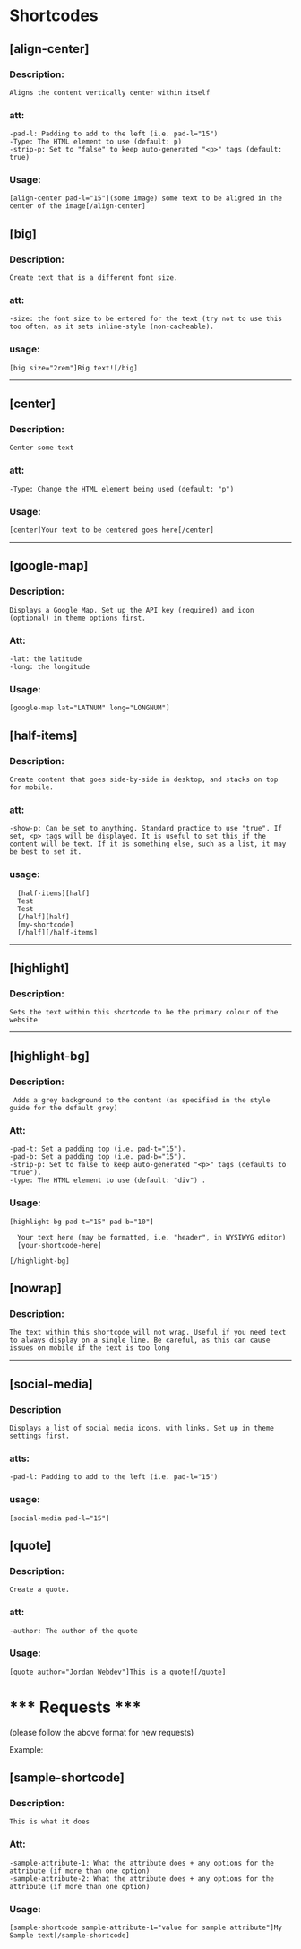 # Shortcodes

## [align-center]
  ### Description:
    Aligns the content vertically center within itself
  
  ### att:
    -pad-l: Padding to add to the left (i.e. pad-l="15")
    -Type: The HTML element to use (default: p)
    -strip-p: Set to "false" to keep auto-generated "<p>" tags (default: true)
    
  ### Usage:
    [align-center pad-l="15"](some image) some text to be aligned in the center of the image[/align-center]

## [big]
  ### Description: 
    Create text that is a different font size.

  ### att:
    -size: the font size to be entered for the text (try not to use this too often, as it sets inline-style (non-cacheable).
  
  ### usage:
    [big size="2rem"]Big text![/big]

---

## [center]
  ### Description:
    Center some text
    
  ### att:
    -Type: Change the HTML element being used (default: "p")
    
  ### Usage:
    [center]Your text to be centered goes here[/center]
    
---

## [google-map]
  ### Description:
    Displays a Google Map. Set up the API key (required) and icon (optional) in theme options first.
    
  ### Att:
    -lat: the latitude
    -long: the longitude
    
  ### Usage:
    [google-map lat="LATNUM" long="LONGNUM"]

## [half-items]
  ### Description: 
    Create content that goes side-by-side in desktop, and stacks on top for mobile.

  ### att:
    -show-p: Can be set to anything. Standard practice to use "true". If set, <p> tags will be displayed. It is useful to set this if the content will be text. If it is something else, such as a list, it may be best to set it.

  ### usage:
      [half-items][half]
      Test
      Test
      [/half][half]
      [my-shortcode]
      [/half][/half-items]
      
---

## [highlight]
  ### Description:
    Sets the text within this shortcode to be the primary colour of the website

---

## [highlight-bg]
  ### Description:
     Adds a grey background to the content (as specified in the style guide for the default grey)
     
  ### Att:
    -pad-t: Set a padding top (i.e. pad-t="15").
    -pad-b: Set a padding top (i.e. pad-b="15").
    -strip-p: Set to false to keep auto-generated "<p>" tags (defaults to "true").
    -type: The HTML element to use (default: "div") .
    
  ### Usage:
    [highlight-bg pad-t="15" pad-b="10"]

      Your text here (may be formatted, i.e. "header", in WYSIWYG editor)
      [your-shortcode-here]

    [/highlight-bg]
    
  

## [nowrap]
  ### Description:
    The text within this shortcode will not wrap. Useful if you need text to always display on a single line. Be careful, as this can cause issues on mobile if the text is too long

---

## [social-media]
  ### Description
    Displays a list of social media icons, with links. Set up in theme settings first.
    
  ### atts:
    -pad-l: Padding to add to the left (i.e. pad-l="15")
    
  ### usage:
    [social-media pad-l="15"]

## [quote]
  ### Description:
    Create a quote.

  ### att:
    -author: The author of the quote
  
  ### Usage: 
    [quote author="Jordan Webdev"]This is a quote![/quote]

# *** Requests ***

(please follow the above format for new requests)

Example:

## [sample-shortcode]
  ### Description:
    This is what it does

  ### Att:
    -sample-attribute-1: What the attribute does + any options for the attribute (if more than one option)
    -sample-attribute-2: What the attribute does + any options for the attribute (if more than one option)

  ### Usage:
    [sample-shortcode sample-attribute-1="value for sample attribute"]My Sample text[/sample-shortcode]
